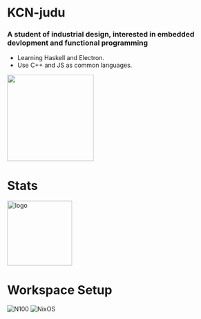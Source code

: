 # KCN-judu
### A student of industrial design, interested in embedded devlopment and functional programming
- Learning Haskell and Electron.
- Use C++ and JS as common languages.

<img src="https://github-readme-stats.vercel.app/api/top-langs/?username=KCN-judu&theme=tokyonight&layout=compact" height="200px">







# Stats
<img src="https://github-readme-stats.vercel.app/api?username=KCN-judu&show_icons=true&theme=gruvbox&count_private=true" height="150px" alt="logo">

# Workspace Setup
![N100](https://img.shields.io/badge/-N100-0071C5?style=for-the-badge&logo=intel&logoColor=white)
![NixOS](https://img.shields.io/badge/-NixOS_25.05-0078D6?style=for-the-badge&logo=NixOS&logoColor=white)
